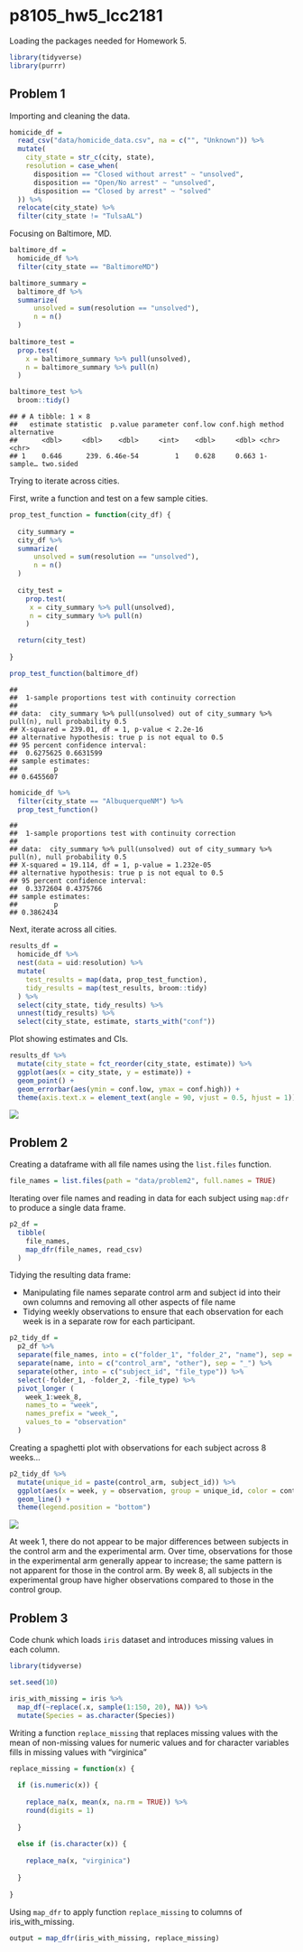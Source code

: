 p8105\_hw5\_lcc2181
================

Loading the packages needed for Homework 5.

``` r
library(tidyverse)
library(purrr)
```

## Problem 1

Importing and cleaning the data.

``` r
homicide_df =
  read_csv("data/homicide_data.csv", na = c("", "Unknown")) %>% 
  mutate(
    city_state = str_c(city, state),
    resolution = case_when(
      disposition == "Closed without arrest" ~ "unsolved",
      disposition == "Open/No arrest" ~ "unsolved",
      disposition == "Closed by arrest" ~ "solved"
  )) %>% 
  relocate(city_state) %>% 
  filter(city_state != "TulsaAL")
```

Focusing on Baltimore, MD.

``` r
baltimore_df =
  homicide_df %>% 
  filter(city_state == "BaltimoreMD")

baltimore_summary =
  baltimore_df %>%
  summarize(
      unsolved = sum(resolution == "unsolved"),
      n = n()
  )
 
baltimore_test =
  prop.test(
    x = baltimore_summary %>% pull(unsolved),
    n = baltimore_summary %>% pull(n)
  ) 

baltimore_test %>% 
  broom::tidy()
```

    ## # A tibble: 1 × 8
    ##   estimate statistic  p.value parameter conf.low conf.high method    alternative
    ##      <dbl>     <dbl>    <dbl>     <int>    <dbl>     <dbl> <chr>     <chr>      
    ## 1    0.646      239. 6.46e-54         1    0.628     0.663 1-sample… two.sided

Trying to iterate across cities.

First, write a function and test on a few sample cities.

``` r
prop_test_function = function(city_df) {
  
  city_summary =
  city_df %>%
  summarize(
      unsolved = sum(resolution == "unsolved"),
      n = n()
  )
 
  city_test =
    prop.test(
     x = city_summary %>% pull(unsolved),
     n = city_summary %>% pull(n)
    ) 

  return(city_test)
  
}

prop_test_function(baltimore_df)
```

    ## 
    ##  1-sample proportions test with continuity correction
    ## 
    ## data:  city_summary %>% pull(unsolved) out of city_summary %>% pull(n), null probability 0.5
    ## X-squared = 239.01, df = 1, p-value < 2.2e-16
    ## alternative hypothesis: true p is not equal to 0.5
    ## 95 percent confidence interval:
    ##  0.6275625 0.6631599
    ## sample estimates:
    ##         p 
    ## 0.6455607

``` r
homicide_df %>% 
  filter(city_state == "AlbuquerqueNM") %>% 
  prop_test_function()
```

    ## 
    ##  1-sample proportions test with continuity correction
    ## 
    ## data:  city_summary %>% pull(unsolved) out of city_summary %>% pull(n), null probability 0.5
    ## X-squared = 19.114, df = 1, p-value = 1.232e-05
    ## alternative hypothesis: true p is not equal to 0.5
    ## 95 percent confidence interval:
    ##  0.3372604 0.4375766
    ## sample estimates:
    ##         p 
    ## 0.3862434

Next, iterate across all cities.

``` r
results_df =
  homicide_df %>% 
  nest(data = uid:resolution) %>% 
  mutate(
    test_results = map(data, prop_test_function),
    tidy_results = map(test_results, broom::tidy)
  ) %>% 
  select(city_state, tidy_results) %>% 
  unnest(tidy_results) %>% 
  select(city_state, estimate, starts_with("conf"))
```

Plot showing estimates and CIs.

``` r
results_df %>%
  mutate(city_state = fct_reorder(city_state, estimate)) %>% 
  ggplot(aes(x = city_state, y = estimate)) +
  geom_point() +
  geom_errorbar(aes(ymin = conf.low, ymax = conf.high)) +
  theme(axis.text.x = element_text(angle = 90, vjust = 0.5, hjust = 1))
```

![](p8105_hw5_lcc2181_files/figure-gfm/unnamed-chunk-6-1.png)<!-- -->

## Problem 2

Creating a dataframe with all file names using the `list.files`
function.

``` r
file_names = list.files(path = "data/problem2", full.names = TRUE)
```

Iterating over file names and reading in data for each subject using
`map:dfr` to produce a single data frame.

``` r
p2_df =
  tibble(
    file_names,
    map_dfr(file_names, read_csv)
  )
```

Tidying the resulting data frame:

-   Manipulating file names separate control arm and subject id into
    their own columns and removing all other aspects of file name
-   Tidying weekly observations to ensure that each observation for each
    week is in a separate row for each participant.

``` r
p2_tidy_df =
  p2_df %>% 
  separate(file_names, into = c("folder_1", "folder_2", "name"), sep = "/") %>% 
  separate(name, into = c("control_arm", "other"), sep = "_") %>% 
  separate(other, into = c("subject_id", "file_type")) %>% 
  select(-folder_1, -folder_2, -file_type) %>% 
  pivot_longer (
    week_1:week_8,
    names_to = "week",
    names_prefix = "week_",
    values_to = "observation"
  )
```

Creating a spaghetti plot with observations for each subject across 8
weeks…

``` r
p2_tidy_df %>% 
  mutate(unique_id = paste(control_arm, subject_id)) %>% 
  ggplot(aes(x = week, y = observation, group = unique_id, color = control_arm)) +
  geom_line() +
  theme(legend.position = "bottom")
```

![](p8105_hw5_lcc2181_files/figure-gfm/unnamed-chunk-10-1.png)<!-- -->

At week 1, there do not appear to be major differences between subjects
in the control arm and the experimental arm. Over time, observations for
those in the experimental arm generally appear to increase; the same
pattern is not apparent for those in the control arm. By week 8, all
subjects in the experimental group have higher observations compared to
those in the control group.

## Problem 3

Code chunk which loads `iris` dataset and introduces missing values in
each column.

``` r
library(tidyverse)

set.seed(10)

iris_with_missing = iris %>% 
  map_df(~replace(.x, sample(1:150, 20), NA)) %>%
  mutate(Species = as.character(Species))
```

Writing a function `replace_missing` that replaces missing values with
the mean of non-missing values for numeric values and for character
variables fills in missing values with “virginica”

``` r
replace_missing = function(x) {
  
  if (is.numeric(x)) {
    
    replace_na(x, mean(x, na.rm = TRUE)) %>% 
    round(digits = 1)
    
  }
  
  else if (is.character(x)) {
  
    replace_na(x, "virginica")
    
  }
                                
}
```

Using `map_dfr` to apply function `replace_missing` to columns of
iris\_with\_missing.

``` r
output = map_dfr(iris_with_missing, replace_missing)
```
